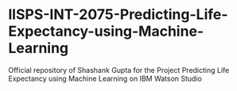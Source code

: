 # llSPS-INT-2075-Predicting-Life-Expectancy-using-Machine-Learning

Official repository of Shashank Gupta for the Project Predicting Life Expectancy using Machine Learning on IBM Watson Studio
